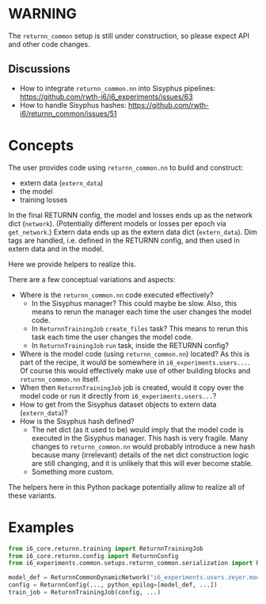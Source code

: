 # WARNING

The `returnn_common` setup is still under construction, so please expect API and other code changes.

## Discussions

* How to integrate `returnn_common.nn` into Sisyphus pipelines:
  https://github.com/rwth-i6/i6_experiments/issues/63
* How to handle Sisyphus hashes: https://github.com/rwth-i6/returnn_common/issues/51


# Concepts

The user provides code using `returnn_common.nn` to build and construct:

- extern data (`extern_data`)
- the model
- training losses

In the final RETURNN config, the model and losses ends up as the network dict (`network`).
(Potentially different models or losses per epoch via `get_network`.)
Extern data ends up as the extern data dict (`extern_data`).
Dim tags are handled, i.e. defined in the RETURNN config,
and then used in extern data and in the model.

Here we provide helpers to realize this.

There are a few conceptual variations and aspects:

- Where is the `returnn_common.nn` code executed effectively?
  - In the Sisyphus manager?
    This could maybe be slow.
    Also, this means to rerun the manager each time the user changes the model code. 
  - In `ReturnnTrainingJob` `create_files` task?
    This means to rerun this task each time the user changes the model code.
  - In `ReturnnTrainingJob` `run` task, inside the RETURNN config?
- Where is the model code (using `returnn_common.nn`) located?
  As this is part of the recipe, it would be somewhere in `i6_experiments.users...`.
  Of course this would effectively make use of other building blocks
  and `returnn_common.nn` itself.
- When then `ReturnnTrainingJob` job is created, would it copy over the model code
  or run it directly from `i6_experiments.users...`?
- How to get from the Sisyphus dataset objects to extern data (`extern_data`)?
- How is the Sisyphus hash defined?
  - The net dict (as it used to be) would imply
    that the model code is executed in the Sisyphus manager.
    This hash is very fragile.
    Many changes to `returnn_common.nn` would probably introduce a new hash
    because many (irrelevant) details of the net dict construction logic are still changing,
    and it is unlikely that this will ever become stable.
  - Something more custom.

The helpers here in this Python package potentially allow to realize all of these variants.


# Examples

```python
from i6_core.returnn.training import ReturnnTrainingJob
from i6_core.returnn.config import ReturnnConfig
from i6_experiments.common.setups.returnn_common.serialization import ReturnnCommonDynamicNetwork

model_def = ReturnnCommonDynamicNetwork("i6_experiments.users.zeyer.model.my_best_model_123")
config = ReturnnConfig(..., python_epilog=[model_def, ...])
train_job = ReturnnTrainingJob(config, ...)
```
